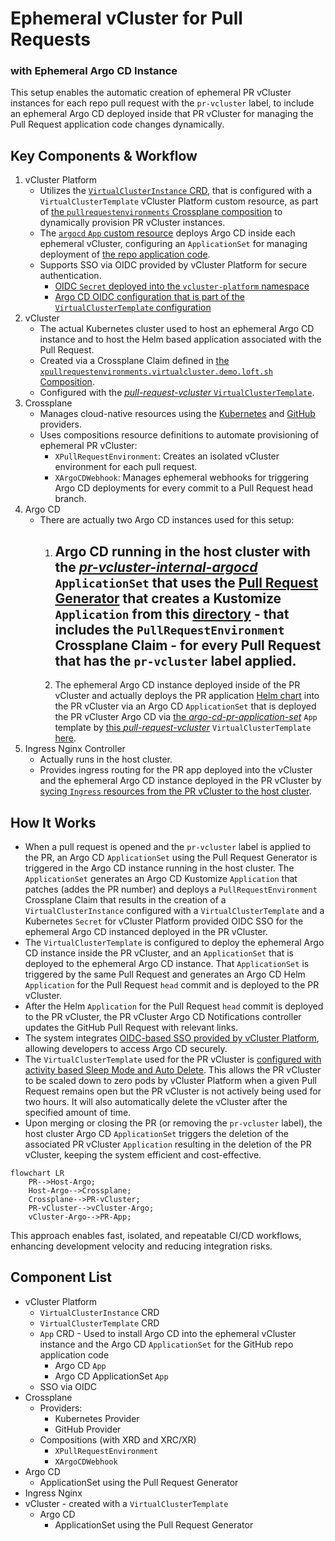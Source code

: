 # Ephemeral vCluster for Pull Requests
### with Ephemeral Argo CD Instance 

This setup enables the automatic creation of ephemeral PR vCluster instances for each repo pull request with the `pr-vcluster` label, to include an ephemeral Argo CD deployed inside that PR vCluster for managing the Pull Request application code changes dynamically.

## Key Components & Workflow
1. vCluster Platform
   - Utilizes the [`VirtualClusterInstance` CRD](https://www.vcluster.com/docs/platform/api/resources/virtualclusterinstance/), that is configured with a `VirtualClusterTemplate` vCluster Platform custom resource, as part of [the `pullrequestenvironments` Crossplane composition](./vcluster-pull-request-environment-composition.yaml) to dynamically provision PR vCluster instances.
   - The [`argocd` `App` custom resource](./argo-cd.yaml) deploys Argo CD inside each ephemeral vCluster, configuring an `ApplicationSet` for managing deployment of [the repo application code](https://github.com/loft-demos/vcluster-platform-demo-app-template/tree/main/src).
   - Supports SSO via OIDC provided by vCluster Platform for secure authentication.
      - [OIDC `Secret` deployed into the `vcluster-platform` namespace](./vcluster-pull-request-environment-composition.yaml#L72-L131)
      - [Argo CD OIDC configuration that is part of the `VirtualClusterTemplate` configuration](../../virtual-cluster-templates/pull-request-vcluster.yaml#L58-L62)
2. vCluster
   - The actual Kubernetes cluster used to host an ephemeral Argo CD instance and to host the Helm based application associated with the Pull Request.
   - Created via a Crossplane Claim defined in [the `xpullrequestenvironments.virtualcluster.demo.loft.sh` Composition](./vcluster-pull-request-environment-definition.yaml).
   - Configured with the [*pull-request-vcluster* `VirtualClusterTemplate`](/vcluster-pull-request-environment-composition.yaml#L37-L39).
3. Crossplane
   - Manages cloud-native resources using the [Kubernetes](https://github.com/loft-demos/loft-demo-base/tree/main/vcluster-platform-demo-generator/crossplane/provider-kubernetes) and [GitHub](https://github.com/loft-demos/loft-demo-base/tree/main/vcluster-platform-demo-generator/crossplane/provider-github) providers.
   - Uses compositions resource definitions to automate provisioning of ephemeral PR vCluster:
     - `XPullRequestEnvironment`: Creates an isolated vCluster environment for each pull request.
     - `XArgoCDWebhook`: Manages ephemeral webhooks for triggering Argo CD deployments for every commit to a Pull Request head branch.
4. Argo CD
   - There are actually two Argo CD instances used for this setup:
      1. Argo CD running in the host cluster with the [*pr-vcluster-internal-argocd*](../../argocd/pr-environments/apps/pr-vcluster-internal-argocd.yaml) `ApplicationSet` that uses the [Pull Request Generator](https://argo-cd.readthedocs.io/en/stable/operator-manual/applicationset/Generators-Pull-Request/) that creates a Kustomize `Application` from this [directory](../../../kustomize-pr) - that includes the `PullRequestEnvironment` Crossplane Claim - for every Pull Request that has the `pr-vcluster` label applied.
         - 
      2. The ephemeral Argo CD instance deployed inside of the PR vCluster and actually deploys the PR application [Helm chart](https://github.com/loft-demos/vcluster-platform-demo-app-template/tree/main/helm-chart) into the PR vCluster via an Argo CD `ApplicationSet` that is deployed the PR vCluster Argo CD via [the *argo-cd-pr-application-set*](../../apps/argo-cd-pr-application-set.yaml) `App` template by [this *pull-request-vcluster*](../../virtual-cluster-templates/pull-request-vcluster.yaml) `VirtualClusterTemplate` [here](../../virtual-cluster-templates/pull-request-vcluster.yaml#L116-L124).
5. Ingress Nginx Controller
   - Actually runs in the host cluster.
   - Provides ingress routing for the PR app deployed into the vCluster and the ephemeral Argo CD instance deployed in the PR vCluster by [sycing `Ingress` resources from the PR vCluster to the host cluster](../../virtual-cluster-templates/pull-request-vcluster.yaml#L176-L179).

## How It Works
- When a pull request is opened and the `pr-vcluster` label is applied to the PR, an Argo CD `ApplicationSet` using the Pull Request Generator is triggered in the Argo CD instance running in the host cluster. The `ApplicationSet` generates an Argo CD Kustomize `Application` that patches (addes the PR number) and deploys a `PullRequestEnvironment` Crossplane Claim that results in the creation of a `VirtualClusterInstance` configured with a `VirtualClusterTemplate` and a Kubernetes `Secret` for vCluster Platform provided OIDC SSO for the ephemeral Argo CD instanced deployed in the PR vCluster.
- The `VirtualClusterTemplate` is configured to deploy the ephemeral Argo CD instance inside the PR vCluster, and an `ApplicationSet` that is deployed to the ephemeral Argo CD instance. That `ApplicationSet` is triggered by the same Pull Request and generates an Argo CD Helm `Application` for the Pull Request `head` commit and is deployed to the PR vCluster.
- After the Helm `Application` for the Pull Request `head` commit is deployed to the PR vCluster, the PR vCluster Argo CD Notifications controller updates the GitHub Pull Request with relevant links.
- The system integrates [OIDC-based SSO provided by vCluster Platform](https://www.vcluster.com/docs/platform/how-to/oidc-provider), allowing developers to access Argo CD securely.
- The `VirtualClusterTemplate` used for the PR vCluster is [configured with activity based Sleep Mode and Auto Delete](./virtual-cluster-templates/pull-request-vcluster.yaml#L170-L175). This allows the PR vCluster to be scaled down to zero pods by vCluster Platform when a given Pull Request remains open but the PR vCluster is not actively being used for two hours. It will also automatically delete the vCluster after the specified amount of time.
- Upon merging or closing the PR (or removing the `pr-vcluster` label), the host cluster Argo CD `ApplicationSet` triggers the deletion of the associated PR vCluster `Application` resulting in the deletion of the PR vCluster, keeping the system efficient and cost-effective.
```mermaid
flowchart LR
    PR-->Host-Argo;
    Host-Argo-->Crossplane;
    Crossplane-->PR-vCluster;
    PR-vCluster-->vCluster-Argo;
    vCluster-Argo-->PR-App;
```
This approach enables fast, isolated, and repeatable CI/CD workflows, enhancing development velocity and reducing integration risks.

## Component List

- vCluster Platform
  - `VirtualClusterInstance` CRD
  - `VirtualClusterTemplate` CRD
  - `App` CRD - Used to install Argo CD into the ephemeral vCluster instance and the Argo CD `ApplicationSet` for the GitHub repo application code
    - Argo CD `App`
    - Argo CD ApplicationSet `App`
  - SSO via OIDC
- Crossplane
  - Providers:
    - Kubernetes Provider
    - GitHub Provider
  - Compositions (with XRD and XRC/XR)
    - `XPullRequestEnvironment`
    - `XArgoCDWebhook`
- Argo CD
  - ApplicationSet using the Pull Request Generator 
- Ingress Nginx
- vCluster - created with a `VirtualClusterTemplate`
  - Argo CD
    - ApplicationSet using the Pull Request Generator
